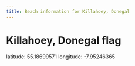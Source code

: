 ```yaml
---
title: Beach information for Killahoey, Donegal
---
```

# Killahoey, Donegal <span class="material-icons blue-flag">flag</span>

<div class="location-info">latitude: 55.18699571 longitude: -7.95246365</div>
<div></div>